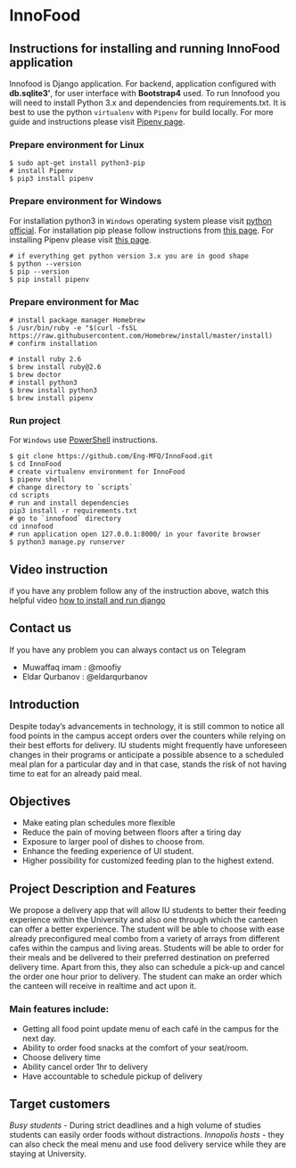 # InnoFood
## Instructions for installing and running InnoFood application
Innofood is Django application. For backend, application configured with
**db.sqlite3'**, for user interface with **Bootstrap4** used. To run Innofood
you will need to install Python 3.x and dependencies from requirements.txt.
It is best to use the python `virtualenv` with `Pipenv` for build locally. For
more guide and instructions please visit [Pipenv page](https://pipenv.kennethreitz.org/en/latest/).

### Prepare environment for Linux

``` shell
$ sudo apt-get install python3-pip
# install Pipenv
$ pip3 install pipenv
```

### Prepare environment for Windows

For installation python3 in `Windows` operating system please visit  [python official](https://www.python.org/downloads/). For installation pip please follow instructions from [this page](https://pip.pypa.io/en/stable/installing/). For installing Pipenv please visit [this page](https://www.jetbrains.com/help/pycharm/pipenv.html).
``` shell
# if everything get python version 3.x you are in good shape
$ python --version
$ pip --version
$ pip install pipenv
```

### Prepare environment for Mac

``` shell
# install package manager Homebrew
$ /usr/bin/ruby -e "$(curl -fsSL https://raw.githubusercontent.com/Homebrew/install/master/install)
# confirm installation

# install ruby 2.6
$ brew install ruby@2.6
$ brew doctor
# install python3
$ brew install python3
$ brew install pipenv
```

### Run project
For `Windows` use [PowerShell](https://docs.microsoft.com/en-us/powershell/scripting/install/installing-powershell-core-on-windows?view=powershell-6) instructions.

``` shell
$ git clone https://github.com/Eng-MFQ/InnoFood.git
$ cd InnoFood
# create virtualenv environment for InnoFood
$ pipenv shell
# change directory to `scripts`
cd scripts
# run and install dependencies
pip3 install -r requirements.txt
# go to `innofood` directory 
cd innofood
# run application open 127.0.0.1:8000/ in your favorite browser
$ python3 manage.py runserver
```
## Video instruction
if you have any problem follow any of the instruction above, watch this helpful video [how to install and run django](https://youtu.be/qgGIqRFvFFk?list=PL6gx4Cwl9DGBlmzzFcLgDhKTTfNLfX1IK)

## Contact us
If you have any problem you can always contact us on Telegram
- Muwaffaq imam : @moofiy 
- Eldar Qurbanov : @eldarqurbanov


## Introduction
Despite today’s advancements in technology, it is still common to notice all food points in the campus accept orders over the counters while relying on their best efforts for delivery. IU students might frequently have unforeseen changes in their programs or anticipate a possible absence to a scheduled meal plan for a particular day and in that case, stands the risk of not having time to eat for an already paid meal.

## Objectives
- Make eating plan schedules more flexible
- Reduce the pain of moving between floors after a tiring day
- Exposure to larger pool of dishes to choose from.
- Enhance the feeding experience of UI student.
- Higher possibility for customized feeding plan to the highest extend.

## Project Description and Features
We propose a delivery app that will allow IU students to better their feeding experience within the University and also one through which the canteen can offer a better experience.  The student will be able to choose with ease already preconfigured meal combo from a variety of arrays from different cafes within the campus and living areas.
Students will be able to order for their meals and be delivered to their preferred destination on preferred delivery time. Apart from this, they also can schedule a pick-up and cancel the order one hour prior to delivery.
The student can make an order which the canteen will receive in realtime and act upon it.

### Main features include:
- Getting all food point update menu of each café in the campus for the next day.
- Ability to order food snacks at the comfort of your seat/room.
- Choose delivery time
- Ability cancel order 1hr to delivery
- Have accountable to schedule pickup of delivery 

## Target customers
*Busy students* - During strict deadlines and a high volume of studies students can easily order foods without distractions.
*Innopolis hosts* - they can also check the meal menu and use food delivery service while they are staying at University.

